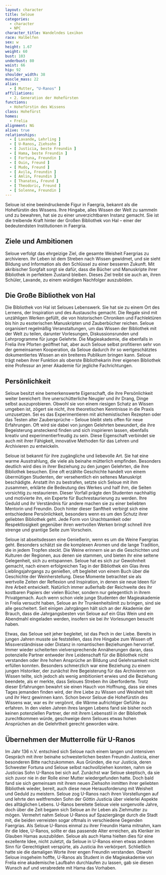 ```yaml
---
layout: character
title: Seloue
categories:
  - character
  - NPC
character_title: Wandelndes Lexikon
race: Halbelfen
sex: w
height: 1.67
weight: 60
bust: 103
underbust: 80
waist: 66
hip: 92
shoulder_width: 38
muscle_mass: 22
alias:
  - [ Mutter, "U-Ranos" ]
affiliations:
  - 2. Generation der Hohefürsten
functions:
  - Hohefürstin des Wissens
class: Hohefürst
homes:
  - Frelia
alignment: NG
alive: true
relationships:
  - [ Lavande, Lehrling ]
  - [ U-Ranos, Ziehsohn ]
  - [ Justicia, beste Freundin ]
  - [ Hama, beste Freundin ]
  - [ Fortuna, Freundin ]
  - [ Ouin, Freund ]
  - [ Mudo, Freund ]
  - [ Avila, Freundin ]
  - [ Amlin, Freundin ]
  - [ Thanatos, Freund ]
  - [ Theodoric, Freund ]
  - [ Solenne, Freundin ]
---
```


Seloue ist eine beeindruckende Figur in Faergria, bekannt als die Hohefürstin des Wissens. Ihre Hingabe, alles Wissen der Welt zu sammeln und zu bewahren, hat sie zu einer unverzichtbaren Instanz gemacht. Sie ist die treibende Kraft hinter der Großen Bibliothek von Hal – einer der bedeutendsten Institutionen in Faergria.

<!--more-->

## Ziele und Ambitionen

Seloue verfolgt das ehrgeizige Ziel, die gesamte Weisheit Faergrias zu archivieren. Ihr Leben ist dem Streben nach Wissen gewidmet, und sie sieht Bildung und Information als den Schlüssel zu einer besseren Zukunft. Mit akribischer Sorgfalt sorgt sie dafür, dass die Bücher und Manuskripte ihrer Bibliothek in perfektem Zustand bleiben. Dieses Ziel treibt sie auch an, ihren Schüler, Lavande, zu einem würdigen Nachfolger auszubilden.

## Die Große Bibliothek von Hal

Die Bibliothek von Hal ist Seloues Lebenswerk. Sie hat sie zu einem Ort des Lernens, der Inspiration und des Austauschs gemacht. Die Regale sind mit unzähligen Werken gefüllt, die von historischen Chroniken und Fachlektüren bis hin zu esoterischen Manuskripten und Zauberbücher reichen. Seloue organisiert regelmäßig Veranstaltungen, um das Wissen der Bibliothek mit der Welt zu teilen, darunter Vorlesungen, Diskussionsrunden und Lehrprogramme für junge Gelehrte. Die Magieakademie, die ebenfalls in Frelia ihre Pforten geöffnet hat, aber auch Seloue selbst profitieren sehr von der gemeinsamen Kooperation, da Seloue dadurch ihr so wertgeschätztes dokumentiertes Wissen an ein breiteres Publikum bringen kann. Seloue trägt neben ihrer Funktion als oberste Bibliothekarin ihrer eigenen Bibliothek eine Professur an jener Akademie für jegliche Fachrichtungen.

## Persönlichkeit

Seloue besitzt eine bemerkenswerte Eigenschaft, die ihre Persönlichkeit weiter bereichert: Ihre unerschütterliche Neugier und ihr Drang, Dinge selbst auszuprobieren. Obwohl sie von einem riesigen Schatz an Wissen umgeben ist, zögert sie nicht, ihre theoretischen Kenntnisse in die Praxis umzusetzen. Sei es das Experimentieren mit alchemistischen Rezepten oder das Testen alter Zaubersprüche – Seloue bleibt stets offen für neue Erfahrungen. Oft wird sie dabei von jungen Gelehrten bewundert, die ihre Begeisterung ansteckend finden und sich inspirieren lassen, ebenfalls kreativ und experimentierfreudig zu sein. Diese Eigenschaft verbindet sie auch mit ihrer Fähigkeit, innovative Methoden für das Lehren und Archivieren zu entwickeln.

Seloue ist bekannt für ihre zugängliche und liebevolle Art. Sie hat eine warme Ausstrahlung, die viele als beinahe mütterlich empfinden. Besonders deutlich wird dies in ihrer Beziehung zu den jungen Gelehrten, die ihre Bibliothek besuchen. Eine oft erzählte Geschichte handelt von einem übermütigen Studenten, der versehentlich ein seltenes Manuskript beschädigte. Anstatt ihn zu bestrafen, setzte sich Seloue mit ihm zusammen, erklärte die Bedeutung des Werkes und half ihm, die Seiten vorsichtig zu restaurieren. Dieser Vorfall prägte den Studenten nachhaltig und motivierte ihn, ein Experte für Buchrestaurierung zu werden. Ihre Geduld und ihr Verständnis für andere machen sie zu einer beliebten Mentorin und Freundin. Doch hinter dieser Sanftheit verbirgt sich eine entschiedene Persönlichkeit, besonders wenn es um den Schutz ihrer geliebten Bibliothek geht. Jede Form von Unachtsamkeit oder Respektlosigkeit gegenüber ihren wertvollen Werken bringt schnell ihre strenge und grantige Seite zum Vorschein.

Seloue ist abseitsdessen eine Genießerin, wenn es um die Weine Faergrias geht. Besonders schätzt sie die komplexen Aromen und die lange Tradition, die in jedem Tropfen steckt. Die Weine erinnern sie an die Geschichten und Kulturen der Regionen, aus denen sie stammen, und bieten ihr eine seltene Gelegenheit, sich zu entspannen. Seloue hat es sich zur Gewohnheit gemacht, nach einem erfolgreichen Tag in der Bibliothek ein Glas ihres Lieblingsjahrgangs zu genießen, oft begleitet von einem Buch über die Geschichte der Weinherstellung. Diese Momente betrachtet sie als wertvolle Zeiten der Reflexion und Inspiration, in denen sie neue Ideen für ihre Arbeit entwickelt. Natürlich immer außerhalb der Reichweite des ihr kostbaren Papiers der vielen Bücher, sondern nur gelegentlich in ihrem Privatgemach. Auch wenn schon viele junge Studenten der Magieakademie in Frelia versucht haben, Seloue an ihr Trunkenheitslimit zu bringen, sind sie alle gescheitert. Seit einigen Jahrgängen hält sich an der Akademie der Brauch, dass die Jahrgangsbesten von Seloue auf ein Glas Wein und ein Abendmahl eingeladen werden, insofern sie bei ihr Vorlesungen besucht haben. 

Etwas, das Seloue seit jeher begleitet, ist das Pech in der Liebe. Bereits in jungen Jahren musste sie feststellen, dass ihre Hingabe zum Wissen oft Missverständnisse oder Distanz in romantischen Beziehungen hervorrief. Immer wieder scheiterten vielversprechende Annäherungen daran, dass potenzielle Partner entweder ihre Leidenschaft für die Bibliothek nicht verstanden oder ihre hohen Ansprüche an Bildung und Gelehrsamkeit nicht erfüllen konnten. Besonders schmerzlich war eine Beziehung zu einem jungen Historiker, der zunächst ihre Begeisterung für das Archivieren von Wissen teilte, sich jedoch als wenig ambitioniert erwies und die Beziehung beendete, als er merkte, dass Seloues Streben ihn überforderte. Trotz dieser Erfahrungen bewahrt sie einen Hauch von Hoffnung, dass sie eines Tages jemanden finden wird, der ihre Liebe zu Wissen und Weisheit teilt und ihr Herz gewinnen kann. Schon bevor Seloue die Hohefürstin des Wissens war, war es ihr vergönnt, die Wärme aufrichtiger Gefühle zu erfahren. In den vielen Jahren ihres langen Lebens fand sie bisher noch keinen potenziellen Partner, der mit ihrem Lebensstil in der Bibliothek zurechtkommen würde, geschweige denn Seloues etwas hohen Ansprüchen an die Gelehrtheit gerecht geworden wäre. 

## Übernehmen der Mutterrolle für U-Ranos

Im Jahr 136 n.V. entschied sich Seloue nach einem langen und intensiven Gespräch mit ihrer beinahe schwesterlichen besten Freundin Justicia, einer besonderen Bitte nachzukommen. Aus Gründen, die nur Justicia, deren Schwester Fortuna und Seloue selbst nachvollziehen konnten, nahm sie Justicias Sohn U-Ranos bei sich auf. Zunächst war Seloue skeptisch, da sie sich zuvor nie in der Rolle einer Mutter wiedergefunden hatte. Doch bald fand sie sich gemeinsam mit ihrem neuen Ziehsohn inmitten ihrer geliebten Bibliothek wieder, bereit, auch diese neue Herausforderung mit Weisheit und Geduld zu meistern. Seloue zog U-Ranos nach ihren Vorstellungen auf und lehrte den weltfremden Sohn der Göttin Justicia über vielerlei Aspekte des alltäglichen Lebens. U-Ranos bereitete Seloue viele sorgenvolle Jahre, doch über die Zeit begann sich Seloue an ihr Leben als Ziehmutter zu mögen. Vermehrt nahm Seloue U-Ranos auf Spaziergänge durch die Stadt mit, die beiden verreisten sogar oftmals in verschiedene Gegenden Faergrias. Als Seloue U-Ranos einmal zu ihrer Freundin Hama mitnahm, kam ihr die Idee, U-Ranos, sollte er das passende Alter erreichen, als Kleriker im Glauben Hamas auszubilden. Seloue als auch Hama hielten dies für eine exzellente Idee, nicht zuletzt, da Seloue in U-Ranos einen etwas anderen Sinn für Gerechtigkeit verspürte, als Justicia ihn verkörpert. Schließlich hatte sie die damaligen Worte ihrer engen Freundin verstanden. Obwohl Seloue insgeheim hoffte, U-Ranos als Student in die Magieakademie von Frelia eine akademische Laufbahn durchlaufen zu lassen, gab sie diesen Wunsch auf und verabredete mit Hama das Vorhaben. 
